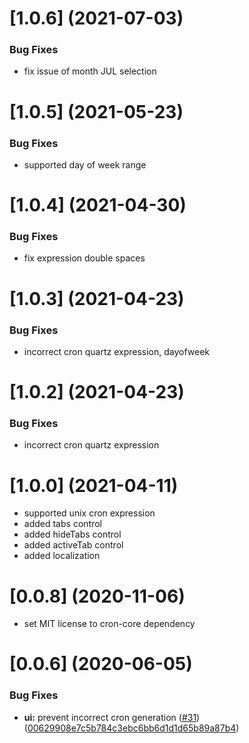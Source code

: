 # [1.0.6] (2021-07-03)

### Bug Fixes
* fix issue of month JUL selection

# [1.0.5] (2021-05-23)

### Bug Fixes
* supported day of week range

# [1.0.4] (2021-04-30)

### Bug Fixes
* fix expression double spaces

# [1.0.3] (2021-04-23)

### Bug Fixes
* incorrect cron quartz expression, dayofweek

# [1.0.2] (2021-04-23)

### Bug Fixes
* incorrect cron quartz expression

# [1.0.0] (2021-04-11)

* supported unix cron expression
* added tabs control
* added hideTabs control
* added activeTab control
* added localization

# [0.0.8] (2020-11-06)

* set MIT license to cron-core dependency

# [0.0.6] (2020-06-05)

### Bug Fixes

* **ui:** prevent incorrect cron generation ([#31](https://github.com/BzenkoSergey/ng-cron/issues/31)) ([00629908e7c5b784c3ebc6bb6d1d1d65b89a87b4](https://github.com/BzenkoSergey/ng-cron/commit/00629908e7c5b784c3ebc6bb6d1d1d65b89a87b4))
